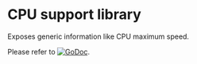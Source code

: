 # CPU support library

Exposes generic information like CPU maximum speed.

Please refer to
[![GoDoc](https://godoc.org/github.com/maruel/dlibox/go/pio/host/cpu?status.svg)](https://godoc.org/github.com/maruel/dlibox/go/pio/host/cpu).
